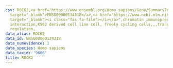 ```yaml
---
csv: ROCK2,<a href="https://www.ensembl.org/Homo_sapiens/Gene/Summary?db=core;g=ENSG00000134318"
  target="_blank">ENSG00000134318</a>,<a href="https://www.ncbi.nlm.nih.gov/pubmed/23959860"
  target="_blank"><i class="fas fa-file"></i></a>",chromatin immunoprecipitation assay,direct
  interaction,K562 derived cell line cell, freely cycling cells,,,transcriptional
  regulation,
data_alias: ROCK2
data_id: ENSG00000134318
data_numevidence: 1
data_species: Homo sapiens
data_taxid: '9606'
title: ROCK2
---
```

